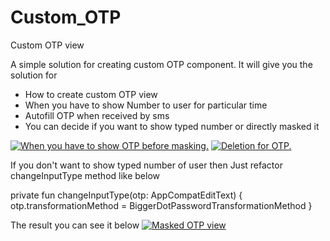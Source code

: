 # Custom_OTP
Custom OTP view 

A simple solution for creating custom OTP component.
It will give you the solution for 
-  How to create custom OTP view 
-  When you have to show Number to user for particular time
-  Autofill OTP when received by sms
-  You can decide if you want to show typed number or directly masked it

<a href="https://imgflip.com/gif/525u1i"><img src="https://imgflip.com/gif/525u1i.gif" title="When you have to show OTP before masking."/></a>
<a href="https://imgflip.com/gif/525v93"><img src="https://imgflip.com/gif/525v93.gif" title="Deletion for OTP."/></a>


If you don't want to show typed number of user then
Just refactor changeInputType method like below

 private fun changeInputType(otp: AppCompatEditText) {
     otp.transformationMethod = BiggerDotPasswordTransformationMethod
 }
 
 The result you can see it below
 <a href="https://imgflip.com/gif/525vy7"><img src="https://imgflip.com/gif/525vy7.gif" title="Masked OTP view"/></a>



